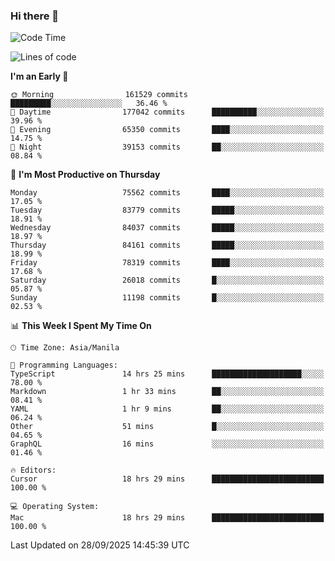 ### Hi there 👋

<!--START_SECTION:waka-->
![Code Time](http://img.shields.io/badge/Code%20Time-6%2C307%20hrs%2012%20mins-blue)

![Lines of code](https://img.shields.io/badge/From%20Hello%20World%20I%27ve%20Written-147.9%20million%20lines%20of%20code-blue)

**I'm an Early 🐤** 

```text
🌞 Morning                161529 commits      █████████░░░░░░░░░░░░░░░░   36.46 % 
🌆 Daytime                177042 commits      ██████████░░░░░░░░░░░░░░░   39.96 % 
🌃 Evening                65350 commits       ████░░░░░░░░░░░░░░░░░░░░░   14.75 % 
🌙 Night                  39153 commits       ██░░░░░░░░░░░░░░░░░░░░░░░   08.84 % 
```
📅 **I'm Most Productive on Thursday** 

```text
Monday                   75562 commits       ████░░░░░░░░░░░░░░░░░░░░░   17.05 % 
Tuesday                  83779 commits       █████░░░░░░░░░░░░░░░░░░░░   18.91 % 
Wednesday                84037 commits       █████░░░░░░░░░░░░░░░░░░░░   18.97 % 
Thursday                 84161 commits       █████░░░░░░░░░░░░░░░░░░░░   18.99 % 
Friday                   78319 commits       ████░░░░░░░░░░░░░░░░░░░░░   17.68 % 
Saturday                 26018 commits       █░░░░░░░░░░░░░░░░░░░░░░░░   05.87 % 
Sunday                   11198 commits       █░░░░░░░░░░░░░░░░░░░░░░░░   02.53 % 
```


📊 **This Week I Spent My Time On** 

```text
🕑︎ Time Zone: Asia/Manila

💬 Programming Languages: 
TypeScript               14 hrs 25 mins      ████████████████████░░░░░   78.00 % 
Markdown                 1 hr 33 mins        ██░░░░░░░░░░░░░░░░░░░░░░░   08.41 % 
YAML                     1 hr 9 mins         ██░░░░░░░░░░░░░░░░░░░░░░░   06.24 % 
Other                    51 mins             █░░░░░░░░░░░░░░░░░░░░░░░░   04.65 % 
GraphQL                  16 mins             ░░░░░░░░░░░░░░░░░░░░░░░░░   01.46 % 

🔥 Editors: 
Cursor                   18 hrs 29 mins      █████████████████████████   100.00 % 

💻 Operating System: 
Mac                      18 hrs 29 mins      █████████████████████████   100.00 % 
```


 Last Updated on 28/09/2025 14:45:39 UTC
<!--END_SECTION:waka-->


<!--
**rad182/rad182** is a ✨ _special_ ✨ repository because its `README.md` (this file) appears on your GitHub profile.

Here are some ideas to get you started:

- 🔭 I’m currently working on ...
- 🌱 I’m currently learning ...
- 👯 I’m looking to collaborate on ...
- 🤔 I’m looking for help with ...
- 💬 Ask me about ...
- 📫 How to reach me: ...
- 😄 Pronouns: ...
- ⚡ Fun fact: ...
-->
